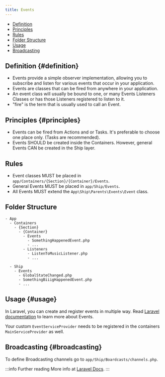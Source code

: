 ```yaml
---
title: Events
---
```


- [Definition](#definition)
- [Principles](#principles)
- [Rules](#rules)
- [Folder Structure](#folder-structure)
- [Usage](#usage)
- [Broadcasting](#broadcasting)

## Definition {#definition}

 - Events provide a simple observer implementation, allowing you to subscribe and listen for various events that occur in your application.
 - Events are classes that can be fired from anywhere in your application.
 - An event class will usually be bound to one, or many Events Listeners Classes or has those Listeners registered to listen to it.
 - "fire" is the term that is usually used to call an Event.

## Principles {#principles}

- Events can be fired from Actions and or Tasks. It's preferable to choose one place only. (Tasks are recommended).
- Events SHOULD be created inside the Containers. However, general Events CAN be created in the Ship layer.

## Rules

- Event classes MUST be placed in `app/Containers/{Section}/{Container}/Events`.
- General Events MUST be placed in `app/Ship/Events`.
- All Events MUST extend the `App\Ship\Parents\Events\Event` class.

## Folder Structure

```
- App
  - Containers
    - {Section}
      - {Container}
        - Events
          - SomethingHappenedEvent.php
          - ...
        - Listeners
          - ListenToMusicListener.php
          - ...

  - Ship
    - Events
      - GlobalStateChanged.php
      - SomethingBiiigHappenedEvent.php
      - ...
```

## Usage {#usage}

In Laravel, you can create and register events in multiple way. Read [Laravel documentation](https://laravel.com/docs/events) to learn more about Events. 

Your custom `EventServiceProvider` needs to be registered in the containers `MainServiceProvider` as well.

## Broadcasting {#broadcasting}
To define Broadcasting channels go to `app/Ship/Boardcasts/channels.php`.

:::info Further reading
More info at [Laravel Docs](https://laravel.com/docs/events).
:::
